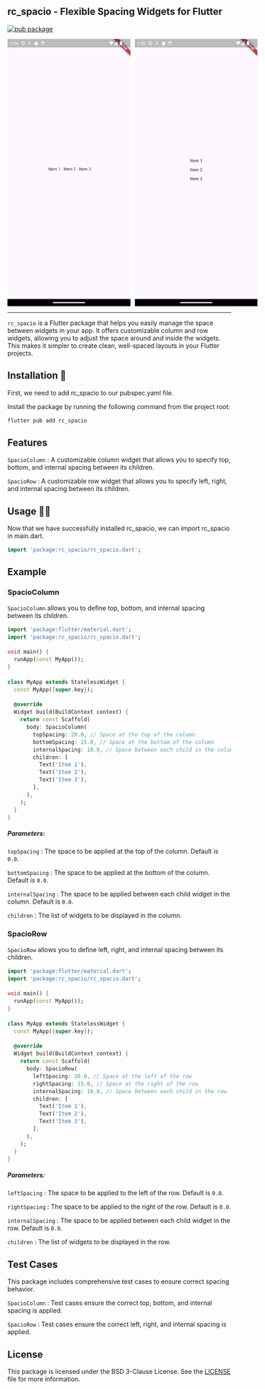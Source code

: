 ## rc_spacio - Flexible Spacing Widgets for Flutter

[![pub package](https://img.shields.io/pub/v/rc_spacio.svg)](https://pub.dev/packages/rc_spacio)

<p style="display: flex; gap: 10px;">
    <img src="https://raw.githubusercontent.com/Dipak677/rc_spacio/refs/heads/main/spacio_row.png?raw=true" height="600px">
    <img src="https://raw.githubusercontent.com/Dipak677/rc_spacio/refs/heads/main/spacio_column.png?raw=true" height="600px">
</p>

---

```rc_spacio``` is a Flutter package that helps you easily manage the space between widgets in your app. It offers customizable column and row widgets, allowing you to adjust the space around and inside the widgets. This makes it simpler to create clean, well-spaced layouts in your Flutter projects.

## Installation 🚀

First, we need to add rc_spacio to our pubspec.yaml file.

Install the package by running the following command from the project root:

```bash
flutter pub add rc_spacio
```

## Features
```SpacioColumn``` : A customizable column widget that allows you to specify top, bottom, and internal spacing between its children.

```SpacioRow``` : A customizable row widget that allows you to specify left, right, and internal spacing between its children.


## Usage 🧑‍💻

Now that we have successfully installed rc_spacio, we can import rc_spacio in main.dart.

```dart
import 'package:rc_spacio/rc_spacio.dart';
```

## Example
### SpacioColumn

```SpacioColumn``` allows you to define top, bottom, and internal spacing between its children.


```dart
import 'package:flutter/material.dart';
import 'package:rc_spacio/rc_spacio.dart';

void main() {
  runApp(const MyApp());
}

class MyApp extends StatelessWidget {
  const MyApp({super.key});

  @override
  Widget build(BuildContext context) {
    return const Scaffold(
      body: SpacioColumn(
        topSpacing: 20.0, // Space at the top of the column
        bottomSpacing: 15.0, // Space at the bottom of the column
        internalSpacing: 10.0, // Space between each child in the column
        children: [
          Text('Item 1'),
          Text('Item 2'),
          Text('Item 3'),
        ],
      ),
    );
  }
}
```
##### Parameters:

```topSpacing``` : The space to be applied at the top of the column. Default is ```0.0```.

```bottomSpacing``` : The space to be applied at the bottom of the column. Default is ```0.0```.

```internalSpacing``` : The space to be applied between each child widget in the column. Default is ```0.0```.

```children``` : The list of widgets to be displayed in the column.

### SpacioRow

```SpacioRow``` allows you to define left, right, and internal spacing between its children.


```dart
import 'package:flutter/material.dart';
import 'package:rc_spacio/rc_spacio.dart';

void main() {
  runApp(const MyApp());
}

class MyApp extends StatelessWidget {
  const MyApp({super.key});

  @override
  Widget build(BuildContext context) {
    return const Scaffold(
      body: SpacioRow(
        leftSpacing: 20.0, // Space at the left of the row
        rightSpacing: 15.0, // Space at the right of the row
        internalSpacing: 10.0, // Space between each child in the row
        children: [
          Text('Item 1'),
          Text('Item 2'),
          Text('Item 3'),
        ],
      ),
    );
  }
}
```
##### Parameters:

```leftSpacing``` : The space to be applied to the left of the row. Default is ```0.0```.

```rightSpacing``` : The space to be applied to the right of the row. Default is ```0.0```.

```internalSpacing``` : The space to be applied between each child widget in the row. Default is ```0.0```.

```children``` : The list of widgets to be displayed in the row.


## Test Cases

This package includes comprehensive test cases to ensure correct spacing behavior.

```SpacioColumn``` : Test cases ensure the correct top, bottom, and internal spacing is applied.

```SpacioRow``` : Test cases ensure the correct left, right, and internal spacing is applied.


## License

This package is licensed under the BSD 3-Clause License. See the [LICENSE](https://opensource.org/license/bsd-3-clause) file for more information.
